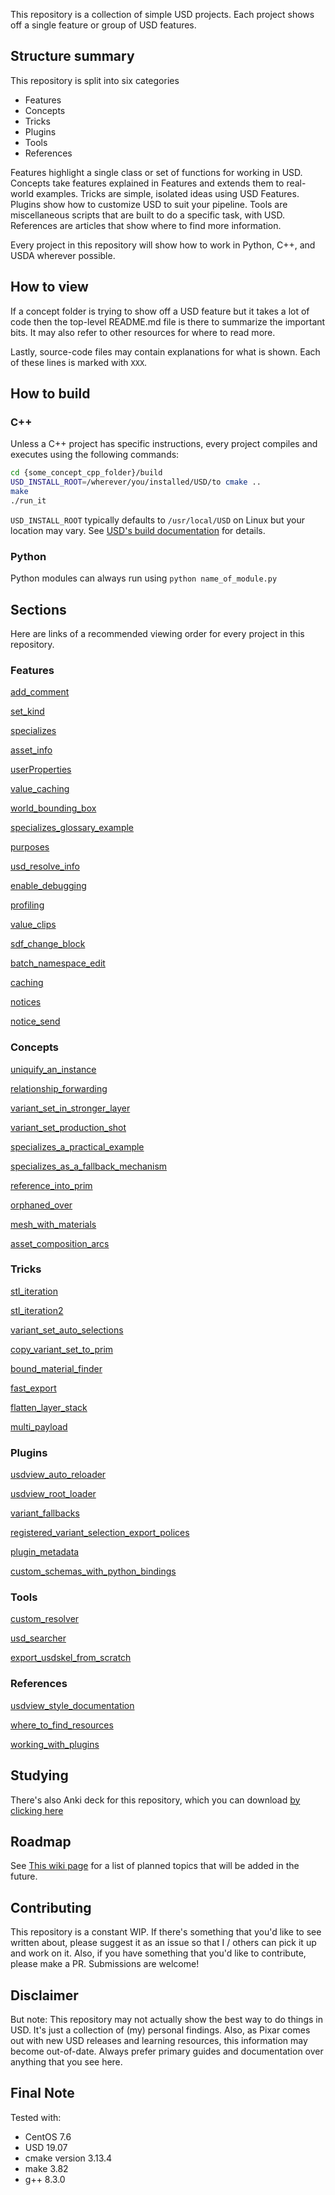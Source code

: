 This repository is a collection of simple USD projects. Each project
shows off a single feature or group of USD features.


## Structure summary

This repository is split into six categories

- Features
- Concepts
- Tricks
- Plugins
- Tools
- References

Features highlight a single class or set of functions for working in USD.
Concepts take features explained in Features and extends them to real-world examples.
Tricks are simple, isolated ideas using USD Features.
Plugins show how to customize USD to suit your pipeline.
Tools are miscellaneous scripts that are built to do a specific task, with USD.
References are articles that show where to find more information.

Every project in this repository will show how to work in Python, C++,
and USDA wherever possible.


## How to view
If a concept folder is trying to show off a USD feature but it takes a
lot of code then the top-level README.md file is there to summarize the
important bits. It may also refer to other resources for where to read
more.

Lastly, source-code files may contain explanations for what is shown.
Each of these lines is marked with `XXX`.


## How to build
### C++
Unless a C++ project has specific instructions, every project compiles
and executes using the following commands:

```bash
cd {some_concept_cpp_folder}/build
USD_INSTALL_ROOT=/wherever/you/installed/USD/to cmake ..
make
./run_it
```

`USD_INSTALL_ROOT` typically defaults to `/usr/local/USD`
on Linux but your location may vary. 
See [USD's build documentation](https://github.com/PixarAnimationStudios/USD#3-run-the-script) for details.


### Python
Python modules can always run using `python name_of_module.py`


## Sections
Here are links of a recommended viewing order for every project in this repository.


### Features

[add_comment](features/add_comment)

[set_kind](features/set_kind)

[specializes](features/specializes)

[asset_info](features/asset_info)

[userProperties](features/userProperties)

[value_caching](features/value_caching)

[world_bounding_box](features/world_bounding_box)

[specializes_glossary_example](features/specializes_glossary_example)

[purposes](features/purposes)

[usd_resolve_info](features/usd_resolve_info)

[enable_debugging](features/enable_debugging)

[profiling](features/profiling_usd.md)

[value_clips](features/value_clips)

[sdf_change_block](features/sdf_change_block)

[batch_namespace_edit](features/batch_namespace_edit)

[caching](features/caching)

[notices](features/notices)

[notice_send](features/notice_send)


### Concepts

[uniquify_an_instance](concepts/uniquify_an_instance)

[relationship_forwarding](concepts/relationship_forwarding)

[variant_set_in_stronger_layer](concepts/variant_set_in_stronger_layer)

[variant_set_production_shot](concepts/variant_set_production_shot)

[specializes_a_practical_example](concepts/specializes_a_practical_example)

[specializes_as_a_fallback_mechanism](concepts/specializes_as_a_fallback_mechanism)

[reference_into_prim](concepts/reference_into_prim)

[orphaned_over](concepts/orphaned_over)

[mesh_with_materials](concepts/mesh_with_materials)

[asset_composition_arcs](concepts/asset_composition_arcs.md)


### Tricks

[stl_iteration](tricks/stl_iteration)

[stl_iteration2](tricks/stl_iteration2)

[variant_set_auto_selections](tricks/variant_set_auto_selections )

[copy_variant_set_to_prim](tricks/copy_variant_set_to_prim)

[bound_material_finder](tricks/bound_material_finder)

[fast_export](tricks/fast_export)

[flatten_layer_stack](tricks/flatten_layer_stack)

[multi_payload](tricks/multi_payload)


### Plugins

[usdview_auto_reloader](plugins/usdview_auto_reloader)

[usdview_root_loader](plugins/usdview_root_loader)

[variant_fallbacks](plugins/variant_fallbacks)

[registered_variant_selection_export_polices](plugins/registered_variant_selection_export_policies)

[plugin_metadata](plugins/plugin_metadata)

[custom_schemas_with_python_bindings](plugins/custom_schemas_with_python_bindings)


### Tools

[custom_resolver](tools/custom_resolver)

[usd_searcher](tools/usd_searcher)

[export_usdskel_from_scratch](tools/export_usdskel_from_scratch)


### References

[usdview_style_documentation](references/usdview_style_documentation)

[where_to_find_resources](references/where_to_find_resources.md)

[working_with_plugins](referenes/working_with_plugins.md)


## Studying

There's also Anki deck for this repository, which you can download
[by clicking here](https://drive.google.com/file/d/1qx8N9wwL2ufviuWcQrY3zT2S6GN6nrg7/view?usp=sharing)


## Roadmap
See [This wiki page](https://github.com/ColinKennedy/USD-Cookbook/wiki)
for a list of planned topics that will be added in the future.


## Contributing
This repository is a constant WIP. If there's something that you'd like
to see written about, please suggest it as an issue so that I / others
can pick it up and work on it. Also, if you have something that you'd
like to contribute, please make a PR. Submissions are welcome!


## Disclaimer
But note: This repository may not actually show the best way to do
things in USD. It's just a collection of (my) personal findings. Also,
as Pixar comes out with new USD releases and learning resources, this
information may become out-of-date. Always prefer primary guides and
documentation over anything that you see here.


## Final Note
Tested with:
- CentOS 7.6
- USD 19.07
- cmake version 3.13.4
- make 3.82
- g++ 8.3.0  
